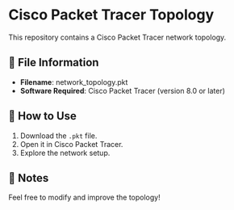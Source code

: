 # Cisco Packet Tracer Topology

This repository contains a Cisco Packet Tracer network topology.

## 📂 File Information
- **Filename**: network_topology.pkt
- **Software Required**: Cisco Packet Tracer (version 8.0 or later)

## 🔧 How to Use
1. Download the `.pkt` file.
2. Open it in Cisco Packet Tracer.
3. Explore the network setup.

## 📌 Notes
Feel free to modify and improve the topology!
